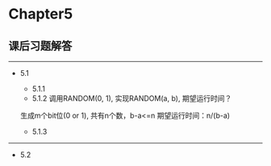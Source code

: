 # Chapter5
## 课后习题解答
---
* 5.1
  * 5.1.1
  * 5.1.2 调用RANDOM(0, 1), 实现RANDOM(a, b), 期望运行时间？
  
  生成m个bit位(0 or 1), 共有n个数，b-a<=n
  期望运行时间：n/(b-a)
  
  * 5.1.3
  
---
* 5.2
